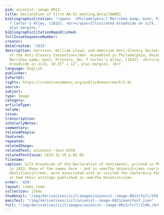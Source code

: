 ```yaml
---
pid: unionist--image-0013
title: Declaration of First AA-SS meeting,DetailNAMES
bibliographicCitation: "<span>  [Philadelphia:] Merrihew &amp; Gunn, Printers, No.
  7 Carter’s Alley, [1833]. <br></span>Illustrated broadside on silk, 18.25” x 12”,
  plus margins."
bibliographicCitationRepublished: 
fullIssueSequenceNumber: 
creator: 
dateCreated: '1833'
description: Garrison, William Lloyd, and American Anti-Slavery Society. <em>Declaration
  of the Anti-Slavery Convention</em>. Assembled in Philadelphia, December 4, 1833.<span>  [Philadelphia:]
  Merrihew &amp; Gunn, Printers, No. 7 Carter’s Alley, [1833]. <br></span>Illustrated
  broadside on silk, 18.25” x 12”, plus margins. <br>
language: English
publisher: 
IsPartOf: 
rights: https://creativecommons.org/publicdomain/mark/1.0/
source: 
subject: 
type: Image
category: 
articleType: 
volume: 
issue: 
transcription: 
scholarlyNotes: 
commentary: 
relatedPeople: 
featured: 
repeated: 
relatedImage: 
relatedText: unionist--text-0159
relatedTextIssue: 1833-12-19 p.01.05
filename: 
caption: Silk broadside of the Declaration of Sentiments, printed in Philadelphia
  in 1833. Many of the names here - and in <em>The Unionist</em>.reprint from <em>The
  Abolitionist</em>, were associated with or visited the Canterbury Female Academy,
  or had their writings published in <em>The Unionist</em>.
order: '424'
layout: items_item
collection: items
thumbnail: "/img/derivatives/iiif/images/unionist--image-0013/full/250,/0/default.jpg"
manifest: "/img/derivatives/iiif/unionist--image-0013/manifest.json"
full: "/img/derivatives/iiif/images/unionist--image-0013/full/1140,/0/default.jpg"
---
```

